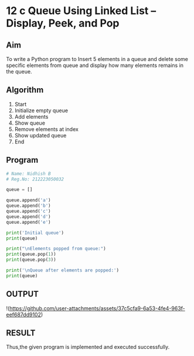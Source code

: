 # 12 c Queue Using Linked List – Display, Peek, and Pop

## Aim

To write a Python program to Insert 5 elements in a queue and delete some specific elements from queue and display how many elements remains in the queue. 

## Algorithm

1. Start  
2. Initialize empty queue  
3. Add elements 
4. Show queue  
5. Remove elements at index
6. Show updated queue  
7. End

## Program

```python
# Name: Nidhish B
# Reg.No: 212223050032

queue = []

queue.append('a')
queue.append('b')
queue.append('c')
queue.append('d')
queue.append('e')

print('Initial queue')
print(queue)

print("\nElements popped from queue:")
print(queue.pop(1))
print(queue.pop(3))

print('\nQueue after elements are popped:')
print(queue)
```

## OUTPUT

!(https://github.com/user-attachments/assets/37c5cfa9-6a53-4fe4-963f-eef687dd9102)


## RESULT

Thus,the given program is implemented and executed successfully.

